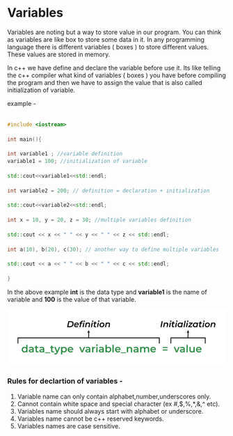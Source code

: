 # Variables 
Variables are noting but a way to store value in our program. You can think as variables are like box to store some data in it. In any programming language there is different variables ( boxes ) to store different values. These values are stored in memory. 

In c++ we have define and declare the variable before use it. Its like telling the c++ compiler what kind of variables ( boxes ) you have before compiling the program and then we have to assign the value that is also called initialization of variable. 

example - 
```cpp

#include <iostream>

int main(){

int variable1 ; //variable definition
variable1 = 100; //initialization of variable 

std::cout<<variable1<<std::endl;

int variable2 = 200; // definition = declaration + initialization

std::cout<<variable2<<std::endl;

int x = 10, y = 20, z = 30; //multiple variables definition

std::cout << x << " " << y << " " << z << std::endl;

int a(10), b(20), c(30); // another way to define multiple variables

std::cout << a << " " << b << " " << c << std::endl;

}
```
In the above example **int** is the data type and **variable1** is the name of variable and **100** is the value of that variable.

![Alt text](image.png)

### Rules for declartion of variables - 

1. Variable name can only contain alphabet,number,underscores only.
2. Cannot contain white space and special character (ex #,$,%,*,&,^ etc).
3. Variables name should always start with alphabet or underscore.
4. Variables name cannot be c++ reserved keywords.
5. Variables names are case sensitive. 